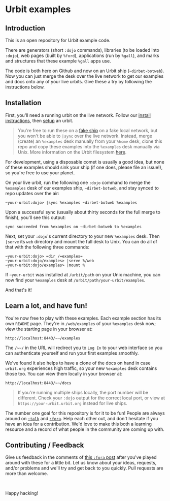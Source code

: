 # Urbit examples

## Introduction

This is an open repository for Urbit example code.

There are generators (short `:dojo` commands), libraries (to be loaded into
`:dojo`), web pages (built by `%ford`), applications (run by `%gall`), and marks
and structures that these example `%gall` apps use.

The code is both here on Github and now on an Urbit ship (`~dirbet-botweb`). Now
you can just merge the desk over the live network to get our examples and docs
onto any of your live urbits. Give these a try by following the instructions
below.

## Installation

First, you'll need a running urbit on the live network. Follow our [install
instructions](https://urbit.org/docs/using/install), then
[setup](https://urbit.org/docs/using/setup) an urbit.

> You're free to run these on a [fake
> ship](https://urbit.org/fora/posts/~2017.1.5..21.31.04..20f3~/) on a fake
> local network, but you won't be able to `|sync` over the live network.
> Instead, merge (create) an `%examples` desk manually from your `%home` desk,
> clone this repo and copy these examples into the `%examples` desk manually via
> Unix. More information on the Urbit filesystem
> [here](https://urbit.org/docs/using/filesystem).

For development, using a disposable comet is usually a good idea, but none of
these examples should sink your ship (if one does, please file an issue!), so
you're free to use your planet.

On your live urbit, run the following one `:dojo` command to merge the
`%examples` desk of our examples ship, `~dirbet-botweb`, and stay synced to repo
updates over the air:

    ~your-urbit:dojo> |sync %examples ~dirbet-botweb %examples

Upon a successful sync (usually about thirty seconds for the full merge to
finish), you'll see this output:

    sync succeeded from %examples on ~dirbet-botweb to %examples

Next, set your `:dojo`'s current directory to your new `%examples` desk. Then
`|serve` its `web` directory and mount the full desk to Unix. You can do all of
that with the following three commands:

    ~your-urbit:dojo> =dir /=examples=
    ~your-urbit:dojo/examples> |serve %/web
    ~your-urbit:dojo/examples> |mount %

If `~your-urbit` was installed at `/urbit/path` on your Unix machine, you can
now find your `%examples` desk at `/urbit/path/your-urbit/examples`.

And that's it!

## Learn a lot, and have fun!

You're now free to play with these examples. Each example section has its own
`README` page. They're in `/web/examples` of your `%examples` desk now; view the
starting page in your browser at:

    http://localhost:8443/~~/examples

The `/~~/` in the URL will redirect you to `Log In` to your web interface so you
can authenticate yourself and run your first examples smoothly.

We've found it also helps to have a clone of the docs on hand in case
`urbit.org` experiences high traffic, so your new `%examples` desk contains
those too. You can view them locally in your browser at:

    http://localhost:8443/~~/docs

> If you're running multiple ships locally, the port number will be different.
> Check your `:dojo` output for the correct local port, or view at
> `https://your-urbit.urbit.org` instead for live ships.

The number one goal for this repository is for it to be fun! People are always
around on [`:talk`](https://urbit.org/docs/using/setup#-messaging-talk) and
[`:fora`](https://urbit.org/~~/fora). Help each other out, and don't hesitate if
you have an idea for a contribution. We'd love to make this both a learning
resource and a record of what people in the community are coming up with.

## Contributing / Feedback

Give us feedback in the comments of [this `:fora`
post](https://urbit.org/~~/fora/posts/~2017.8.3..20.53.26..c361~/) after you've
played around with these for a little bit. Let us know about your ideas,
requests, and/or problems and we'll try and get back to you quickly. Pull
requests are more than welcome.

<br />

Happy hacking!
